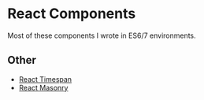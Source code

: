 # React Components

Most of these components I wrote in ES6/7 environments.

## Other

* [React Timespan](https://github.com/colepatrickturner/react-timespan)
* [React Masonry](./Masonry)
